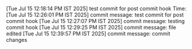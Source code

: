 [Tue Jul 15 12:18:14 PM IST 2025] test commit for post commit hook
Time:[Tue Jul 15 12:26:01 PM IST 2025] commit message: test commit for post commit hook
[Tue Jul 15 12:27:07 PM IST 2025] commit message: testing commit hook
[Tue Jul 15 12:29:25 PM IST 2025] commit message: file edited
[Tue Jul 15 12:39:57 PM IST 2025] commit message: commit  changes
